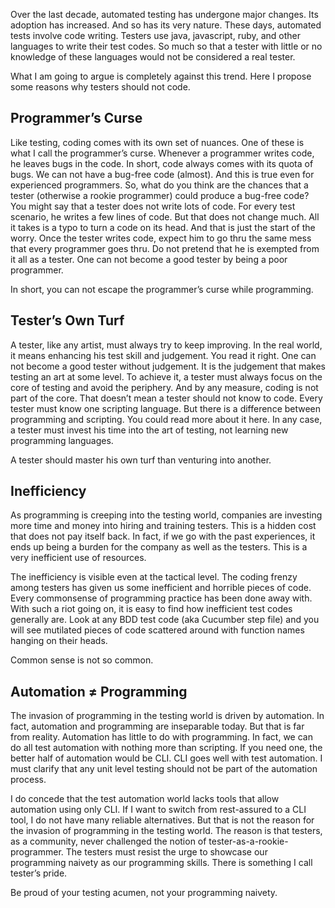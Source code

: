 Over the last decade, automated testing has undergone major changes. Its adoption has increased. And so has its very nature. These days, automated tests involve code writing. Testers use java, javascript, ruby, and other languages to write their test codes. So much so that a tester with little or no knowledge of these languages would not be considered a real tester.

What I am going to argue is completely against this trend. Here I propose some reasons why testers should not code.

## Programmer’s Curse

Like testing, coding comes with its own set of nuances. One of these is what I call the programmer’s curse. Whenever a programmer writes code, he leaves bugs in the code. In short, code always comes with its quota of bugs. We can not have a bug-free code (almost). And this is true even for experienced programmers. So, what do you think are the chances that a tester (otherwise a rookie programmer) could produce a bug-free code? You might say that a tester does not write lots of code. For every test scenario, he writes a few lines of code. But that does not change much. All it takes is a typo to turn a code on its head. And that is just the start of the worry. Once the tester writes code, expect him to go thru the same mess that every programmer goes thru. Do not pretend that he is exempted from it all as a tester. One can not become a good tester by being a poor programmer.

In short, you can not escape the programmer’s curse while programming.

## Tester’s Own Turf

A tester, like any artist, must always try to keep improving. In the real world, it means enhancing his test skill and judgement. You read it right. One can not become a good tester without judgement. It is the judgement that makes testing an art at some level. To achieve it, a tester must always focus on the core of testing and avoid the periphery. And by any measure, coding is not part of the core. That doesn’t mean a tester should not know to code. Every tester must know one scripting language. But there is a difference between programming and scripting. You could read more about it here. In any case, a tester must invest his time into the art of testing, not learning new programming languages.

A tester should master his own turf than venturing into another.

## Inefficiency

As programming is creeping into the testing world, companies are investing more time and money into hiring and training testers. This is a hidden cost that does not pay itself back. In fact, if we go with the past experiences, it ends up being a burden for the company as well as the testers. This is a very inefficient use of resources.

The inefficiency is visible even at the tactical level. The coding frenzy among testers has given us some inefficient and horrible pieces of code. Every commonsense of programming practice has been done away with. With such a riot going on, it is easy to find how inefficient test codes generally are. Look at any BDD test code (aka Cucumber step file) and you will see mutilated pieces of code scattered around with function names hanging on their heads.

Common sense is not so common.

## Automation ≠ Programming

The invasion of programming in the testing world is driven by automation. In fact, automation and programming are inseparable today. But that is far from reality. Automation has little to do with programming. In fact, we can do all test automation with nothing more than scripting. If you need one, the better half of automation would be CLI. CLI goes well with test automation. I must clarify that any unit level testing should not be part of the automation process.

I do concede that the test automation world lacks tools that allow automation using only CLI. If I want to switch from rest-assured to a CLI tool, I do not have many reliable alternatives. But that is not the reason for the invasion of programming in the testing world. The reason is that testers, as a community, never challenged the notion of tester-as-a-rookie-programmer.  The testers must resist the urge to showcase our programming naivety as our programming skills. There is something I call tester’s pride.

Be proud of your testing acumen, not your programming naivety.

